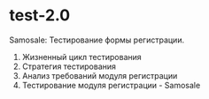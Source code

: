 # test-2.0
Samosale: Тестирование формы регистрации.

1. Жизненный цикл тестирования
2. Стратегия тестирования
3. Анализ требований модуля регистрации
4. Тестирование модуля регистрации - Samosale
